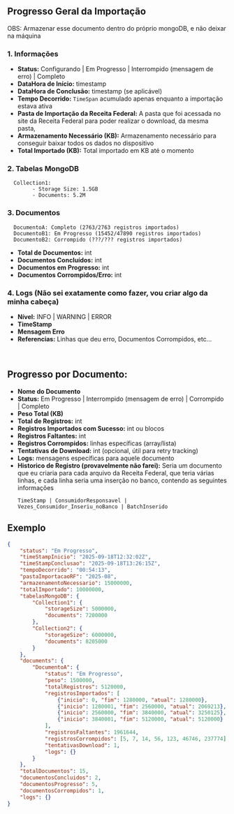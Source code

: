 ## Progresso Geral da Importação
OBS: Armazenar esse documento dentro do próprio mongoDB, e não deixar na máquina
### 1. Informações
* **Status:** Configurando | Em Progresso | Interrompido (mensagem de erro) | Completo
* **DataHora de Início:** timestamp
* **DataHora de Conclusão:** timestamp (se aplicável)
* **Tempo Decorrido:** `TimeSpan` acumulado apenas enquanto a importação estava ativa
* **Pasta de Importação da Receita Federal:** A pasta que foi acessada no site da Receita Federal para poder realizar o download, da mesma pasta,
* **Armazenamento Necessário (KB):** Armazenamento necessário para conseguir baixar todos os dados no dispositivo
* **Total Importado (KB):** Total importado em KB até o momento
### 2. Tabelas MongoDB
  ```text
    Collection1:
          - Storage Size: 1.5GB
          - Documents: 5.2M
  ```
### 3. Documentos
  ```text
    DocumentoA: Completo (2763/2763 registros importados)
    DocumentoB1: Em Progresso (15452/47890 registros importados)
    DocumentoB2: Corrompido (???/??? registros importados)
  ```
* **Total de Documentos:** int
* **Documentos Concluídos:** int
* **Documentos em Progresso:** int
* **Documentos Corrompidos/Erro:** int
### 4. Logs (Não sei exatamente como fazer, vou criar algo da minha cabeça)
* **Nível:** INFO | WARNING | ERROR
* **TimeStamp**
* **Mensagem Erro**
* **Referencias:** Linhas que deu erro, Documentos Corrompidos, etc...

<br>

## Progresso por Documento:
* **Nome do Documento**
* **Status:** Em Progresso | Interrompido (mensagem de erro) | Corrompido | Completo
* **Peso Total (KB)**
* **Total de Registros:** int
* **Registros Importados com Sucesso:** int ou blocos
* **Registros Faltantes:** int
* **Registros Corrompidos:** linhas específicas (array/lista)
* **Tentativas de Download:** int (opcional, útil para retry tracking)
* **Logs:** mensagens específicas para aquele documento
* **Historico de Registro (provavelmente não farei):** Seria um documento que eu criaria para cada arquivo da Receita Federal, que teria várias linhas, e cada linha seria uma inserção no banco, contendo as seguintes informações
  ```text
  TimeStamp | ConsumidorResponsavel | Vezes_Consumidor_Inseriu_noBanco | BatchInserido
  ```

## Exemplo
```json
{
    "status": "Em Progresso",
    "timeStampInicio": "2025-09-18T12:32:02Z",
    "timeStampConclusao": "2025-09-18T13:26:15Z",
    "tempoDecorrido": "00:54:13",
    "pastaImportacaoRF": "2025-08",
    "armazenamentoNecessario": 15000000,
    "totalImportado": 10000000,
    "tabelasMongoDB": {
        "Collection1": {
            "storageSize": 5000000,
            "documents": 7200000
        },
        "Collection2": {
            "storageSize": 6000000,
            "documents": 8205000
        }
    },
    "documents": {
        "DocumentoA": {
            "status": "Em Progresso",
            "peso": 1500000,
            "totalRegistros": 5120000,
            "registrosImportados": [
                {"inicio": 0, "fim": 1280000, "atual": 1280000},
                {"inicio": 1280001, "fim": 2560000, "atual": 2069213},
                {"inicio": 2560000, "fim": 3840000, "atual": 3250125},
                {"inicio": 3840001, "fim": 5120000, "atual": 5120000}
            ],
            "registrosFaltantes": 1961644,
            "registrosCorrompidos": [5, 7, 14, 56, 123, 46746, 237774],
            "tentativasDownload": 1,
            "logs": {}
        }
    },
    "totalDocumentos": 15,
    "documentosConcluidos": 2,
    "documentosProgresso": 5,
    "documentosCorrompidos": 1,
    "logs": {}
}
```